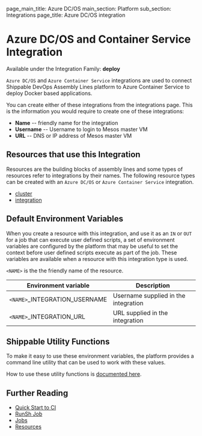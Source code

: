 page_main_title: Azure DC/OS
main_section: Platform
sub_section: Integrations
page_title: Azure DC/OS integration

# Azure DC/OS and Container Service Integration

Available under the Integration Family: **deploy**

`Azure DC/OS` and `Azure Container Service` integrations are used to connect Shippable DevOps Assembly Lines platform to Azure Container Service to deploy Docker based applications.

You can create either of these integrations from the integrations page. This is the information you would require to create one of these integrations:

* **Name** -- friendly name for the integration
* **Username** -- Username to login to Mesos master VM
* **URL** -- DNS or IP address of Mesos master VM

## Resources that use this Integration
Resources are the building blocks of assembly lines and some types of resources refer to integrations by their names. The following resource types can be created with an `Azure DC/OS` or `Azure Container Service` integration.

* [cluster](/platform/workflow/resource/cluster)
* [integration](/platform/workflow/resource/integration)

## Default Environment Variables
When you create a resource with this integration, and use it as an `IN` or `OUT` for a job that can execute user defined scripts, a set of environment variables are configured by the platform that may be useful to set the context before user defined scripts execute as part of the job. These variables are available when a resource with this integration type is used.

`<NAME>` is the the friendly name of the resource.

| Environment variable						| Description        |
| ------			 							|----------------- |
| `<NAME>`\_INTEGRATION\_USERNAME			| Username supplied in the integration |
| `<NAME>`\_INTEGRATION\_URL   			| URL supplied in the integration |

## Shippable Utility Functions
To make it easy to use these environment variables, the platform provides a command line utility that can be used to work with these values.

How to use these utility functions is [documented here](/platform/tutorial/workflow/using-shipctl).

## Further Reading
* [Quick Start to CI](/getting-started/ci-sample)
* [RunSh Job](/platform/workflow/job/runsh)
* [Jobs](/platform/workflow/job/overview)
* [Resources](/platform/workflow/resource/overview)
